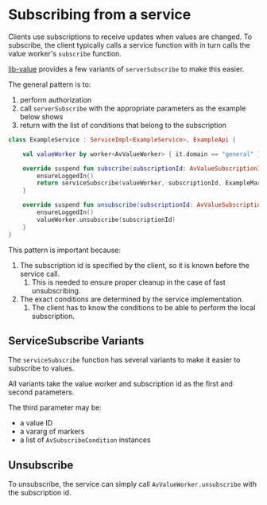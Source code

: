 # Subscribing from a service

Clients use subscriptions to receive updates when values are changed. To subscribe, the client typically
calls a service function with in turn calls the value worker's `subscribe` function.

[lib-value](def://) provides a few variants of `serverSubscribe` to make this easier.

The general pattern is to:

1. perform authorization
2. call `serverSubscribe` with the appropriate parameters as the example below shows
3. return with the list of conditions that belong to the subscription

```kotlin
class ExampleService : ServiceImpl<ExampleService>, ExampleApi {

    val valueWorker by worker<AvValueWorker> { it.domain == "general" }

    override suspend fun subscribe(subscriptionId: AvValueSubscriptionId): List<AvSubscribeCondition> {
        ensureLoggedIn()
        return serviceSubscribe(valueWorker, subscriptionId, ExampleMarkers.EXAMPLE_MARKER)
    }

    override suspend fun unsubscribe(subscriptionId: AvValueSubscriptionId) {
        ensureLoggedIn()
        valueWorker.unsubscribe(subscriptionId)
    }
}
```

This pattern is important because:

1. The subscription id is specified by the client, so it is known before the service call.
    1. This is needed to ensure proper cleanup in the case of fast unsubscribing.
2. The exact conditions are determined by the service implementation.
    1. The client has to know the conditions to be able to perform the local subscription.

## ServiceSubscribe Variants

The `serviceSubscribe` function has several variants to make it easier to subscribe to values.

All variants take the value worker and subscription id as the first and second parameters.

The third parameter may be:

- a value ID
- a vararg of markers
- a list of `AvSubscribeCondition` instances

## Unsubscribe

To unsubscribe, the service can simply call `AvValueWorker.unsubscribe` with the subscription id.